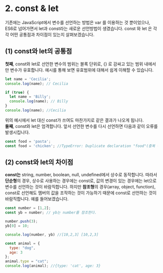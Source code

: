 # 2. const & let
기존에는 JavaScript에서 변수를 선언하는 방법은 var 를 이용하는 것 뿐이었으나, ES6로 넘어가면서 let과 const라는 새로운 선언방법이 생겼습니다. const
와 let 은 각각 어떤 공통점과 차이점이 있는지 살펴보겠습니다.
## (1) const와 let의 공통점
**첫째**, const와 let로 선언한 변수의 범위는 블록 단위로, {} 로 감싸고 있는 범위 내에서만 변수가 유효합니다. 예시를 통해 보면 유효범위에 대해서 쉽게 
이해할 수 있습니다.
```javascript
let name = 'Cecilia';
console.log(name); // Cecilia

if (true) {
  let name = 'Billy';
  console.log(name); // Billy
}
console.log(name); //Cecilia
```
위의 예시에서 let 대신 const가 쓰여도 마찬가지로 같은 결과가 나오게 됩니다.<br>
**둘째**, const와 let은 엄격합니다. 앞서 선언한 변수를 다시 선언하면 다음과 같이 오류를 발생시킵니다.
```javascript
const food = 'pasta';
const food = 'chicken'; //TypeError: Duplicate declaration "food"(중복 선언)
```

## (2) const와 let의 차이점
**const는**
string, number, boolean, null, undefined에서 상수로 동작합니다. 따라서 **단순형**의 경우, 상수로 사용하는 경우에는 const로, 
값의 변경이 있는 경우에는 let으로 변수를 선언하는 것이 바람직합니다.
하지만 **참조형**의 경우(array, object, function), const로 선언해도 멤버의 값을 조작하는 것이 가능하기 때문에 const로 선언하는 것이 바람직합니다. 예를 들어보겠습니다.
```javascript
const number = [1,2];
const yb = number; // yb는 number를 참조한다.

number.push(3);
yb[0] = 10;

console.log(number, yb) //[10,2,3] [10,2,3]
```
```javascript
const animal = {
  type: "dog",
  age: 3
};
animal.type = "cat";
console.log(animal); //{type: 'cat', age: 3}
```

